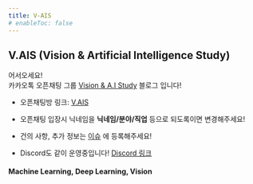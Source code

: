 ```yaml
---
title: V-AIS
# enableToc: false
---
```


## **V.AIS (Vision & Artificial Intelligence Study)** 

어서오세요!  
카카오톡 오픈채팅 그룹 [Vision & A.I Study](http://v-ais.github.io/) 블로그 입니다!  

- 오픈채팅방 링크: [V.AIS](https://open.kakao.com/o/ghU9D1o)

- 오픈채팅 입장시 닉네임을 **닉네임/분야/직업** 등으로 되도록이면 변경해주세요!

- 건의 사항, 추가 정보는 [이슈](https://github.com/OpenCVDL/OpenCVDL.github.io/issues) 에 등록해주세요!

- Discord도 같이 운영중입니다! [Discord 링크](https://discord.gg/XtayCRNJmK)

<div style="font-size: 0.9rem; font-weight:300; line-height: 1.6rem;">

<p class="message" style="font-size: 0.9rem; font-weight: 700">
Machine Learning, Deep Learning, Vision
</p>

</div>